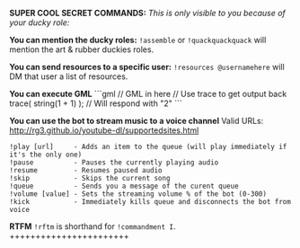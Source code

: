 **SUPER COOL SECRET COMMANDS:**
*This is only visible to you because of your ducky role:*

**You can mention the ducky roles:**
`!assemble` or `!quackquackquack` will mention the art & rubber duckies roles.

**You can send resources to a specific user:**
`!resources @usernamehere` will DM that user a list of resources.

**You can execute GML**
\`\`\`gml
// GML in here
// Use trace to get output back
trace( string(1 + 1) ); // Will respond with "2"
\`\`\`

**You can use the bot to stream music to a voice channel**
Valid URLs: http://rg3.github.io/youtube-dl/supportedsites.html
```
!play [url]     - Adds an item to the queue (will play immediately if it's the only one)
!pause          - Pauses the currently playing audio
!resume         - Resumes paused audio
!skip           - Skips the current song
!queue          - Sends you a message of the curent queue
!volume [value] - Sets the streaming volume % of the bot (0-300)
!kick           - Immediately kills queue and disconnects the bot from voice
```

**RTFM**
`!rftm` is shorthand for `!commandment I`.
+++++++++++++++++++++++
